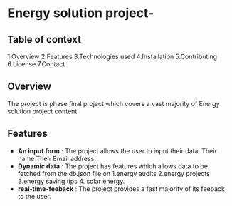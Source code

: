 # Energy solution project-
## Table of context
1.Overview
2.Features
3.Technologies used
4.Installation
5.Contributing
6.License
7.Contact

## Overview
The project is phase final project which covers a vast majority of Energy solution project content.

## Features
- **An input form** : The project allows the user to input their data.
Their name 
Their Email address
- **Dynamic data** : The project has features which allows data to be fetched from the db.json file on 1.energy audits 2.energy projects 3.energy saving tips 4. solar energy.
- **real-time-feeback** : The project provides a fast majority of its feeback to the user.